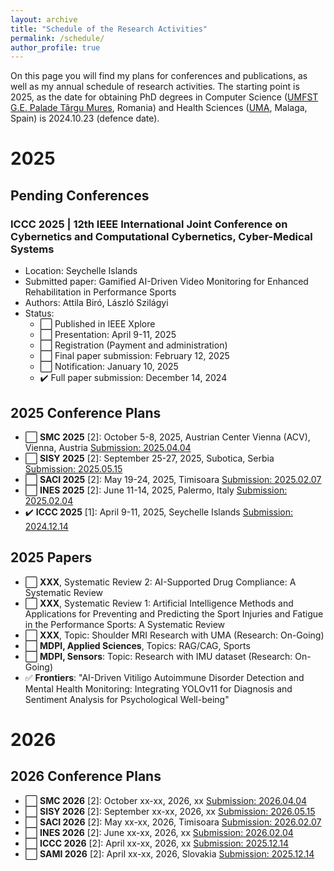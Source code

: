 ```yaml
---
layout: archive
title: "Schedule of the Research Activities"
permalink: /schedule/
author_profile: true
---
```

On this page you will find my plans for conferences and publications, as well as my annual schedule of research activities. 
The starting point is 2025, as the date for obtaining PhD degrees in Computer Science ([UMFST G.E. Palade Târgu Mures](https://umfst.ro), Romania) and Health Sciences ([UMA](https://www.uma.es), Malaga, Spain) is 2024.10.23 (defence date).

# 2025
## Pending Conferences
### **ICCC 2025** | 12th IEEE International Joint Conference on Cybernetics and Computational Cybernetics, Cyber-Medical Systems
  * Location: Seychelle Islands
  * Submitted paper: Gamified AI-Driven Video Monitoring for Enhanced Rehabilitation in Performance Sports
  * Authors: Attila Biró, László Szilágyi
  * Status:
    - :white_large_square:  Published in IEEE Xplore
    - :white_large_square:  Presentation: April 9-11, 2025
    - :white_large_square:  Registration (Payment and administration)
    - :white_large_square:  Final paper submission: February 12, 2025
    - :white_large_square:  Notification: January 10, 2025
    - :heavy_check_mark: Full paper submission: December 14, 2024

## 2025 Conference Plans
  * :white_large_square: **SMC 2025** [2]: October 5-8, 2025, Austrian Center Vienna (ACV), Vienna, Austria [Submission: 2025.04.04](https://www.ieeesmc2025.org/) 
  * :white_large_square: **SISY 2025** [2]: September 25-27, 2025, Subotica, Serbia [Submission: 2025.05.15](https://conf.uni-obuda.hu/sisy2025/) 
  * :white_large_square: **SACI 2025** [2]: May 19-24, 2025, Timisoara [Submission: 2025.02.07](https://conf.uni-obuda.hu/saci2025/)
  * :white_large_square: **INES 2025** [2]: June 11-14, 2025, Palermo, Italy [Submission: 2025.02.04](http://www.ines-conf.org/ines-conf/2025index.html) 
  * :heavy_check_mark: **ICCC 2025** [1]: April 9-11, 2025, Seychelle Islands [Submission: 2024.12.14](https://conf.uni-obuda.hu/iccc2025/)

## 2025 Papers
  * :white_large_square:  **XXX**, Systematic Review 2: AI-Supported Drug Compliance: A Systematic Review
  * :white_large_square:  **XXX**, Systematic Review 1: Artificial Intelligence Methods and Applications for Preventing and Predicting the Sport Injuries and Fatigue in the Performance Sports: A Systematic Review
  * :white_large_square:  **XXX**, Topic: Shoulder MRI Research with UMA (Research: On-Going)
  * :white_large_square:  **MDPI, Applied Sciences**, Topics: RAG/CAG, Sports
  * :white_large_square:  **MDPI, Sensors**: Topic: Research with IMU dataset (Research: On-Going)
  * :white_check_mark:  **Frontiers**: "AI-Driven Vitiligo Autoimmune Disorder Detection and Mental Health Monitoring: Integrating YOLOv11 for Diagnosis and Sentiment Analysis for Psychological Well-being"

# 2026
## 2026 Conference Plans
  * :white_large_square:  **SMC 2026** [2]: October xx-xx, 2026, xx [Submission: 2026.04.04](https://www.ieeesmc2026.org/) 
  * :white_large_square:  **SISY 2026** [2]: September xx-xx, 2026, xx [Submission: 2026.05.15](https://conf.uni-obuda.hu/sisy2026/) 
  * :white_large_square:  **SACI 2026** [2]: May xx-xx, 2026, Timisoara [Submission: 2026.02.07](https://conf.uni-obuda.hu/saci2026)
  * :white_large_square:  **INES 2026** [2]: June xx-xx, 2026, xx [Submission: 2026.02.04](http://www.ines-conf.org/ines-conf/2026index.html) 
  * :white_large_square:  **ICCC 2026** [2]: April xx-xx, 2026, xx [Submission: 2025.12.14](https://conf.uni-obuda.hu/iccc2026)
  * :white_large_square:  **SAMI 2026** [2]: April xx-xx, 2026, Slovakia [Submission: 2025.12.14](https://conf.uni-obuda.hu/sami2026)
